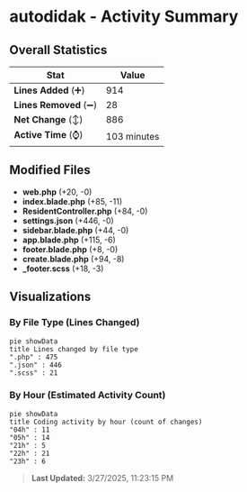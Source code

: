 # autodidak - Activity Summary 

## Overall Statistics

| Stat                   | Value                                                             |
| ---------------------- | ----------------------------------------------------------------- |
| **Lines Added** (➕)   | 914                                          |
| **Lines Removed** (➖) | 28                                        |
| **Net Change** (↕)    | 886                |
| **Active Time** (⌚)   | 103 minutes |


## Modified Files
- **web.php** (+20, -0)
- **index.blade.php** (+85, -11)
- **ResidentController.php** (+84, -0)
- **settings.json** (+446, -0)
- **sidebar.blade.php** (+44, -0)
- **app.blade.php** (+115, -6)
- **footer.blade.php** (+8, -0)
- **create.blade.php** (+94, -8)
- **_footer.scss** (+18, -3)

## Visualizations

### By File Type (Lines Changed)

```mermaid
pie showData
title Lines changed by file type
".php" : 475
".json" : 446
".scss" : 21
```

### By Hour (Estimated Activity Count)

```mermaid
pie showData
title Coding activity by hour (count of changes)
"04h" : 11
"05h" : 14
"21h" : 5
"22h" : 21
"23h" : 6
```


> **Last Updated:** 3/27/2025, 11:23:15 PM